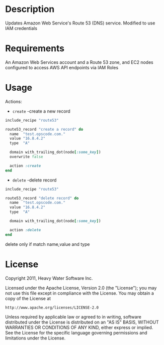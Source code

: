 Description
===========

Updates Amazon Web Service's Route 53 (DNS) service. Modified to use IAM credentials

Requirements
============

An Amazon Web Services account and a Route 53 zone, and EC2 nodes configured to access
AWS API endpoints via IAM Roles

Usage
=====

Actions:

* `create` -create a new record

```ruby
include_recipe "route53"

route53_record "create a record" do
  name  "test.opscode.com."
  value "16.8.4.2"
  type  "A"

  domain with_trailing_dot(node[:some_key])
  overwrite false

  action :create
end
```

* `delete` -delete record

```ruby
include_recipe "route53"

route53_record "delete record" do
  name  "test.opscode.com."
  value "16.8.4.2"
  type  "A"

  domain with_trailing_dot(node[:some_key])

  action :delete
end
```
delete only if match name,value and type

License
=======
Copyright 2011, Heavy Water Software Inc.

Licensed under the Apache License, Version 2.0 (the "License");
you may not use this file except in compliance with the License.
You may obtain a copy of the License at

    http://www.apache.org/licenses/LICENSE-2.0

Unless required by applicable law or agreed to in writing, software
distributed under the License is distributed on an "AS IS" BASIS,
WITHOUT WARRANTIES OR CONDITIONS OF ANY KIND, either express or implied.
See the License for the specific language governing permissions and
limitations under the License.

